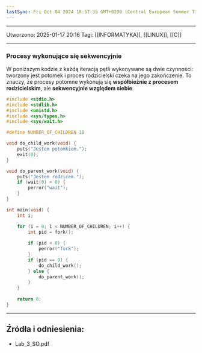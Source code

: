 ```yaml
---
lastSync: Fri Oct 04 2024 18:57:35 GMT+0200 (Central European Summer Time)
---
```


---
Utworzono: 2025-01-17 20:16
Tagi: [[INFORMATYKA]], [[LINUX]], [[C]]

---

### **Procesy wykonujące się sekwencyjnie**
W poniższym kodzie z każdą iteracją pętli wykonywane są dwie czynności: tworzony jest potomek i proces rodzicielski czeka na jego zakończenie. To znaczy, że procesy potomne wykonują się **współbieżnie z procesem rodzicielskim**, ale **sekwencyjnie względem siebie**.

```c
#include <stdio.h>
#include <stdlib.h>
#include <unistd.h>
#include <sys/types.h>
#include <sys/wait.h>

#define NUMBER_OF_CHILDREN 10

void do_child_work(void) {
	puts("Jestem potomkiem.");
	exit(0);
}

void do_parent_work(void) {
	puts("Jestem rodzicem.");
	if (wait(0) < 0) {
		perror("wait");
	}
}

int main(void) {
	int i;

	for (i = 0; i < NUMBER_OF_CHILDREN; i++) {
		int pid = fork();
		
		if (pid < 0) {
			perror("fork");
		}
		if (pid == 0) {
			do_child_work();
		} else {
			do_parent_work();
		}
	}
	
	return 0;
}
```


---
## Źródła i odniesienia:
- Lab_3_SO.pdf